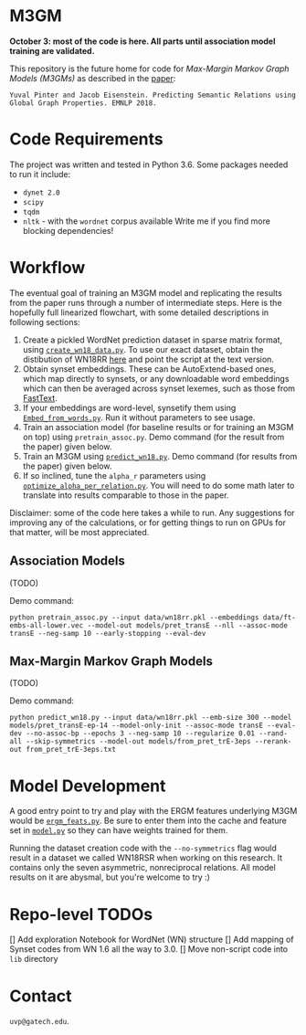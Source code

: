 # M3GM

**October 3: most of the code is here. All parts until association model training are validated.**

This repository is the future home for code for *Max-Margin Markov Graph Models (M3GMs)* as described in the [paper](http://arxiv.org/abs/1808.08644):

```
Yuval Pinter and Jacob Eisenstein. Predicting Semantic Relations using Global Graph Properties. EMNLP 2018.
```

# Code Requirements

The project was written and tested in Python 3.6. Some packages needed to run it include:
* `dynet 2.0`
* `scipy`
* `tqdm`
* `nltk` - with the `wordnet` corpus available
Write me if you find more blocking dependencies!

# Workflow

The eventual goal of training an M3GM model and replicating the results from the paper runs through a number of intermediate steps. Here is the hopefully full linearized flowchart, with some detailed descriptions in following sections:
1. Create a pickled WordNet prediction dataset in sparse matrix format, using [`create_wn18_data.py`](create_wn18_data.py). To use our exact dataset, obtain the distibution of WN18RR [here](https://github.com/villmow/datasets_knowledge_embedding/tree/master/WN18RR) and point the script at the text version.
1. Obtain synset embeddings. These can be AutoExtend-based ones, which map directly to synsets, or any downloadable word embeddings which can then be averaged across synset lexemes, such as those from [FastText](https://fasttext.cc/).
  1. If your embeddings are word-level, synsetify them using [`Embed_from_words.py`](embed_from_words.py). Run it without parameters to see usage.
1. Train an association model (for baseline results or for training an M3GM on top) using `pretrain_assoc.py`. Demo command (for the result from the paper) given below.
1. Train an M3GM using [`predict_wn18.py`](predict_wn18.py). Demo command (for results from the paper) given below.
  1. If so inclined, tune the `alpha_r` parameters using [`optimize_alpha_per_relation.py`](optimize_alpha_per_relation.py). You will need to do some math later to translate into results 
comparable to those in the paper.

Disclaimer: some of the code here takes a while to run. Any suggestions for improving any of the calculations, or for getting things to run on GPUs for that matter, will be most appreciated.

## Association Models

(TODO)

Demo command:
```
python pretrain_assoc.py --input data/wn18rr.pkl --embeddings data/ft-embs-all-lower.vec --model-out models/pret_transE --nll --assoc-mode transE --neg-samp 10 --early-stopping --eval-dev
```

## Max-Margin Markov Graph Models

(TODO)

Demo command:
```
python predict_wn18.py --input data/wn18rr.pkl --emb-size 300 --model models/pret_transE-ep-14 --model-only-init --assoc-mode transE --eval-dev --no-assoc-bp --epochs 3 --neg-samp 10 --regularize 0.01 --rand-all --skip-symmetrics --model-out models/from_pret_trE-3eps --rerank-out from_pret_trE-3eps.txt
```

# Model Development

A good entry point to try and play with the ERGM features underlying M3GM would be [`ergm_feats.py`](ergm_feats.py). Be sure to enter them into the cache and feature set in [`model.py`](model.py) so they can have weights trained for them.

Running the dataset creation code with the `--no-symmetrics` flag would result in a dataset we called WN18RSR when working on this research. It contains only the seven asymmetric, nonreciprocal relations. All model results on it are abysmal, but you're welcome to try :)

# Repo-level TODOs

[] Add exploration Notebook for WordNet (WN) structure
[] Add mapping of Synset codes from WN 1.6 all the way to 3.0.
[] Move non-script code into `lib` directory

# Contact
`uvp@gatech.edu`.
